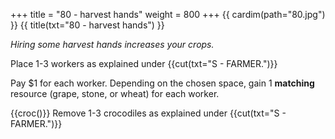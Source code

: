 +++
title = "80 - harvest hands"
weight = 800
+++
{{ cardim(path="80.jpg") }}
{{ title(txt="80 - harvest hands") }}

*Hiring some harvest hands increases your crops.*

Place 1-3 workers as explained under {{cut(txt="S - FARMER.")}}

Pay $1 for each worker. Depending on the chosen space, gain 1 **matching**
resource (grape, stone, or wheat) for each worker.

{{croc()}} Remove 1-3 crocodiles as explained under {{cut(txt="S - FARMER.")}}
